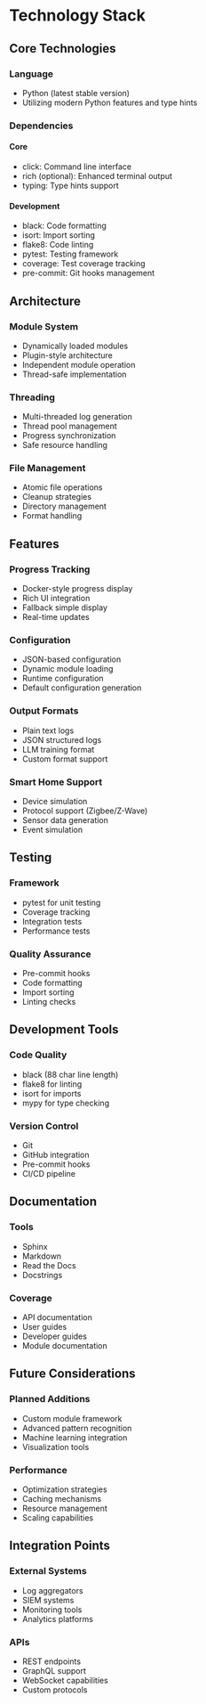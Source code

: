 # Technology Stack

## Core Technologies

### Language
- Python (latest stable version)
- Utilizing modern Python features and type hints

### Dependencies
#### Core
- click: Command line interface
- rich (optional): Enhanced terminal output
- typing: Type hints support

#### Development
- black: Code formatting
- isort: Import sorting
- flake8: Code linting
- pytest: Testing framework
- coverage: Test coverage tracking
- pre-commit: Git hooks management

## Architecture

### Module System
- Dynamically loaded modules
- Plugin-style architecture
- Independent module operation
- Thread-safe implementation

### Threading
- Multi-threaded log generation
- Thread pool management
- Progress synchronization
- Safe resource handling

### File Management
- Atomic file operations
- Cleanup strategies
- Directory management
- Format handling

## Features

### Progress Tracking
- Docker-style progress display
- Rich UI integration
- Fallback simple display
- Real-time updates

### Configuration
- JSON-based configuration
- Dynamic module loading
- Runtime configuration
- Default configuration generation

### Output Formats
- Plain text logs
- JSON structured logs
- LLM training format
- Custom format support

### Smart Home Support
- Device simulation
- Protocol support (Zigbee/Z-Wave)
- Sensor data generation
- Event simulation

## Testing

### Framework
- pytest for unit testing
- Coverage tracking
- Integration tests
- Performance tests

### Quality Assurance
- Pre-commit hooks
- Code formatting
- Import sorting
- Linting checks

## Development Tools

### Code Quality
- black (88 char line length)
- flake8 for linting
- isort for imports
- mypy for type checking

### Version Control
- Git
- GitHub integration
- Pre-commit hooks
- CI/CD pipeline

## Documentation

### Tools
- Sphinx
- Markdown
- Read the Docs
- Docstrings

### Coverage
- API documentation
- User guides
- Developer guides
- Module documentation

## Future Considerations

### Planned Additions
- Custom module framework
- Advanced pattern recognition
- Machine learning integration
- Visualization tools

### Performance
- Optimization strategies
- Caching mechanisms
- Resource management
- Scaling capabilities

## Integration Points

### External Systems
- Log aggregators
- SIEM systems
- Monitoring tools
- Analytics platforms

### APIs
- REST endpoints
- GraphQL support
- WebSocket capabilities
- Custom protocols
